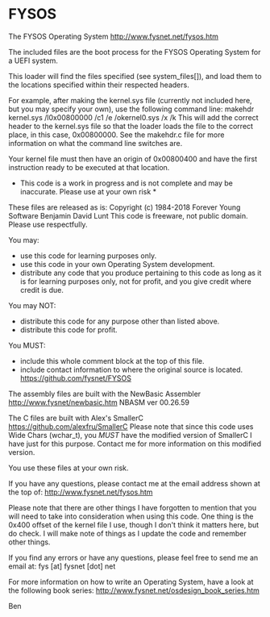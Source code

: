 # FYSOS
The FYSOS Operating System
  http://www.fysnet.net/fysos.htm
  
The included files are the boot process for the FYSOS Operating System for a UEFI system.

This loader will find the files specified (see system_files[]), and load them to the locations specified
 within their respected headers.
 
For example, after making the kernel.sys file (currently not included here, but you may specify your own), use
 the following command line:
   makehdr kernel.sys /l0x00800000 /c1 /e /okernel0.sys /x /k
 This will add the correct header to the kernel.sys file so that the loader loads the file to the
 correct place, in this case, 0x00800000.
 See the makehdr.c file for more information on what the command line switches are.
 
Your kernel file must then have an origin of 0x00800400 and have the first instruction ready to be executed at
 that location.
 
* This code is a work in progress and is not complete and may be inaccurate.  Please use at your own risk *
  
These files are released as is:
  Copyright (c) 1984-2018    Forever Young Software  Benjamin David Lunt
  This code is freeware, not public domain.  Please use respectfully.

You may:
   - use this code for learning purposes only.
   - use this code in your own Operating System development.
   - distribute any code that you produce pertaining to this code
     as long as it is for learning purposes only, not for profit,
     and you give credit where credit is due.

You may NOT:
   - distribute this code for any purpose other than listed above.
   - distribute this code for profit.

You MUST:
   - include this whole comment block at the top of this file.
   - include contact information to where the original source is located.
             https://github.com/fysnet/FYSOS

The assembly files are built with the NewBasic Assembler
    http://www.fysnet/newbasic.htm
         NBASM ver 00.26.59

The C files are built with Alex's SmallerC
    https://github.com/alexfru/SmallerC
Please note that since this code uses Wide Chars (wchar_t), you *MUST* have the modified version
 of SmallerC I have just for this purpose.  Contact me for more information on this modified version.
    
You use these files at your own risk.
 
If you have any questions, please contact me at the email address shown at the top of:
  http://www.fysnet.net/fysos.htm
 
Please note that there are other things I have forgotten to mention that you will need to take
 into consideration when using this code.  One thing is the 0x400 offset of the kernel file I use,
 though I don't think it matters here, but do check.  I will make note of things as I update the
 code and remember other things.
  
If you find any errors or have any questions, please feel free to send me an email at:
  fys [at] fysnet [dot] net

For more information on how to write an Operating System, have a look at the following book series:
  http://www.fysnet.net/osdesign_book_series.htm
  
Ben
